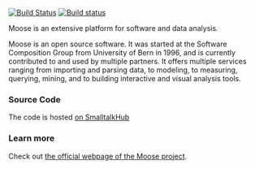 [![Build Status](https://travis-ci.org/moosetechnology/Moose.svg?branch=master)](https://travis-ci.org/moosetechnology/Moose)
[![Build status](https://ci.appveyor.com/api/projects/status/nbc9u2020p0m8jp7?svg=true)](https://ci.appveyor.com/project/SergeStinckwich/moose)

Moose is an extensive platform for software and data analysis.

Moose is an open source software. It was started at the Software Composition Group from University of Bern in 1996, and is currently contributed to and used by multiple partners. It offers multiple services ranging from importing and parsing data, to modeling, to measuring, querying, mining, and to building interactive and visual analysis tools.

### Source Code
The code is hosted [on SmalltalkHub](http://smalltalkhub.com/#!/~Moose/Moose)

### Learn more
Check out [the official webpage of the Moose project](http://moosetechnology.org). 
